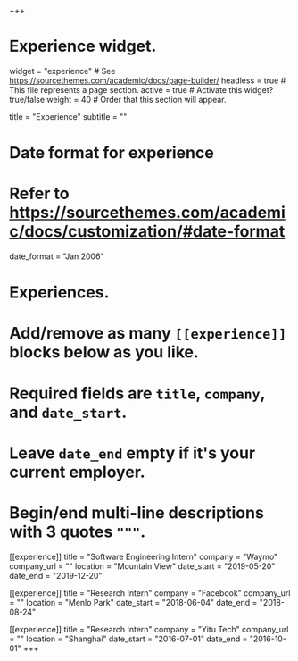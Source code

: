 +++
# Experience widget.
widget = "experience"  # See https://sourcethemes.com/academic/docs/page-builder/
headless = true  # This file represents a page section.
active = true  # Activate this widget? true/false
weight = 40  # Order that this section will appear.

title = "Experience"
subtitle = ""

# Date format for experience
#   Refer to https://sourcethemes.com/academic/docs/customization/#date-format
date_format = "Jan 2006"

# Experiences.
#   Add/remove as many `[[experience]]` blocks below as you like.
#   Required fields are `title`, `company`, and `date_start`.
#   Leave `date_end` empty if it's your current employer.
#   Begin/end multi-line descriptions with 3 quotes `"""`.
[[experience]]
  title = "Software Engineering Intern"
  company = "Waymo"
  company_url = ""
  location = "Mountain View"
  date_start = "2019-05-20"
  date_end = "2019-12-20"

[[experience]]
  title = "Research Intern"
  company = "Facebook"
  company_url = ""
  location = "Menlo Park"
  date_start = "2018-06-04"
  date_end = "2018-08-24"

[[experience]]
  title = "Research Intern"
  company = "Yitu Tech"
  company_url = ""
  location = "Shanghai"
  date_start = "2016-07-01"
  date_end = "2016-10-01"
+++
